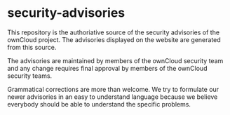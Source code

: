 security-advisories
===================

This repository is the authoriative source of the security advisories of the ownCloud project. The advisories displayed on the website are generated from this source.

The advisories are maintained by members of the ownCloud security team and any change requires final approval by members of the ownCloud security teams.

Grammatical corrections are more than welcome. We try to formulate our newer advisories in an easy to understand language because we believe everybody should be able to understand the specific problems.